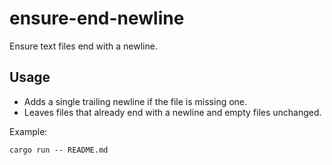 # ensure-end-newline
Ensure text files end with a newline.

## Usage
- Adds a single trailing newline if the file is missing one.
- Leaves files that already end with a newline and empty files unchanged.

Example:

```
cargo run -- README.md
```
